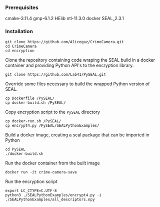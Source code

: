 ### Prerequisites
cmake-3.11.4
gmp-6.1.2
HElib
ntl-11.3.0
docker
SEAL_2.3.1
### Installation
```
git clone https://github.com/Alicegaz/CrimeCamera.git
cd CrimeCamera
cd encryption
```
Clone the repository containing code wraping the SEAL build in a docker container and providing Python API's to the encryption library.
```
git clone https://github.com/Lab41/PySEAL.git
```
Override some files necessary to build the wrapped Python version of SEAL.
```
cp Dockerfile /PySEAL/
cp docker-build.sh /PySEAL/
```
Copy encryption script to the ```PySEAL``` directory
```
cp docker-run.sh /PySEAL/
cp encrypt4.py /PySEAL/SEALPythonExamples/
```
Build a docker image, creating a seal package that can be imported in Python
```
cd PySEAL
./docker-build.sh
```
Run the docker container from the built image
```
docker run -it crime-camera-save
```
Run the encryption script
```
export LC_CTYPE=C.UTF-8
python3 ./SEALPythonExamples/encrypt4.py -i ./SEALPythonExamples/all_descriptors.npy
```
